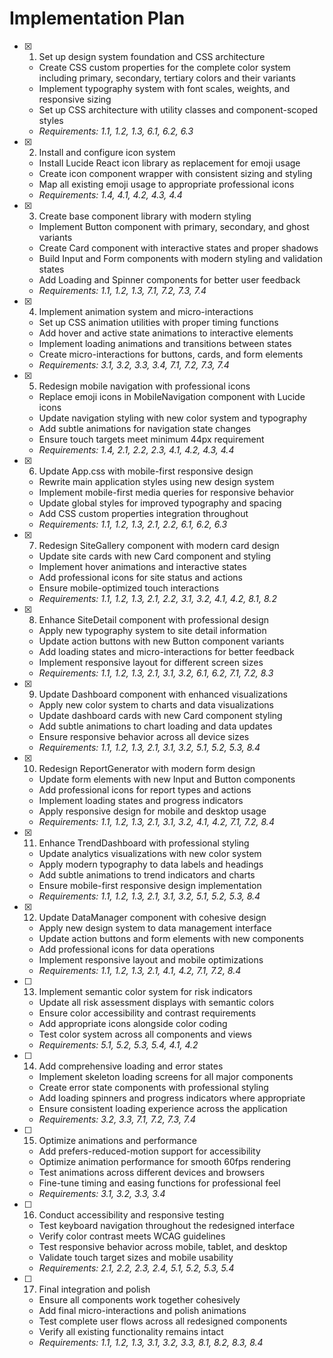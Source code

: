 # Implementation Plan

- [x] 1. Set up design system foundation and CSS architecture





  - Create CSS custom properties for the complete color system including primary, secondary, tertiary colors and their variants
  - Implement typography system with font scales, weights, and responsive sizing
  - Set up CSS architecture with utility classes and component-scoped styles
  - _Requirements: 1.1, 1.2, 1.3, 6.1, 6.2, 6.3_

- [x] 2. Install and configure icon system





  - Install Lucide React icon library as replacement for emoji usage
  - Create icon component wrapper with consistent sizing and styling
  - Map all existing emoji usage to appropriate professional icons
  - _Requirements: 1.4, 4.1, 4.2, 4.3, 4.4_

- [x] 3. Create base component library with modern styling






  - Implement Button component with primary, secondary, and ghost variants
  - Create Card component with interactive states and proper shadows
  - Build Input and Form components with modern styling and validation states
  - Add Loading and Spinner components for better user feedback
  - _Requirements: 1.1, 1.2, 1.3, 7.1, 7.2, 7.3, 7.4_

- [x] 4. Implement animation system and micro-interactions






  - Set up CSS animation utilities with proper timing functions
  - Add hover and active state animations to interactive elements
  - Implement loading animations and transitions between states
  - Create micro-interactions for buttons, cards, and form elements
  - _Requirements: 3.1, 3.2, 3.3, 3.4, 7.1, 7.2, 7.3, 7.4_

- [x] 5. Redesign mobile navigation with professional icons








  - Replace emoji icons in MobileNavigation component with Lucide icons
  - Update navigation styling with new color system and typography
  - Add subtle animations for navigation state changes
  - Ensure touch targets meet minimum 44px requirement
  - _Requirements: 1.4, 2.1, 2.2, 2.3, 4.1, 4.2, 4.3, 4.4_

- [x] 6. Update App.css with mobile-first responsive design





  - Rewrite main application styles using new design system
  - Implement mobile-first media queries for responsive behavior
  - Update global styles for improved typography and spacing
  - Add CSS custom properties integration throughout
  - _Requirements: 1.1, 1.2, 1.3, 2.1, 2.2, 6.1, 6.2, 6.3_

- [x] 7. Redesign SiteGallery component with modern card design





  - Update site cards with new Card component and styling
  - Implement hover animations and interactive states
  - Add professional icons for site status and actions
  - Ensure mobile-optimized touch interactions
  - _Requirements: 1.1, 1.2, 1.3, 2.1, 2.2, 3.1, 3.2, 4.1, 4.2, 8.1, 8.2_

- [x] 8. Enhance SiteDetail component with professional design





  - Apply new typography system to site detail information
  - Update action buttons with new Button component variants
  - Add loading states and micro-interactions for better feedback
  - Implement responsive layout for different screen sizes
  - _Requirements: 1.1, 1.2, 1.3, 2.1, 3.1, 3.2, 6.1, 6.2, 7.1, 7.2, 8.3_

- [x] 9. Update Dashboard component with enhanced visualizations





  - Apply new color system to charts and data visualizations
  - Update dashboard cards with new Card component styling
  - Add subtle animations to chart loading and data updates
  - Ensure responsive behavior across all device sizes
  - _Requirements: 1.1, 1.2, 1.3, 2.1, 3.1, 3.2, 5.1, 5.2, 5.3, 8.4_

- [x] 10. Redesign ReportGenerator with modern form design





  - Update form elements with new Input and Button components
  - Add professional icons for report types and actions
  - Implement loading states and progress indicators
  - Apply responsive design for mobile and desktop usage
  - _Requirements: 1.1, 1.2, 1.3, 2.1, 3.1, 3.2, 4.1, 4.2, 7.1, 7.2, 8.4_

- [x] 11. Enhance TrendDashboard with professional styling





  - Update analytics visualizations with new color system
  - Apply modern typography to data labels and headings
  - Add subtle animations to trend indicators and charts
  - Ensure mobile-first responsive design implementation
  - _Requirements: 1.1, 1.2, 1.3, 2.1, 3.1, 3.2, 5.1, 5.2, 5.3, 8.4_

- [x] 12. Update DataManager component with cohesive design




  - Apply new design system to data management interface
  - Update action buttons and form elements with new components
  - Add professional icons for data operations
  - Implement responsive layout and mobile optimizations
  - _Requirements: 1.1, 1.2, 1.3, 2.1, 4.1, 4.2, 7.1, 7.2, 8.4_

- [ ] 13. Implement semantic color system for risk indicators
  - Update all risk assessment displays with semantic colors
  - Ensure color accessibility and contrast requirements
  - Add appropriate icons alongside color coding
  - Test color system across all components and views
  - _Requirements: 5.1, 5.2, 5.3, 5.4, 4.1, 4.2_

- [ ] 14. Add comprehensive loading and error states
  - Implement skeleton loading screens for all major components
  - Create error state components with professional styling
  - Add loading spinners and progress indicators where appropriate
  - Ensure consistent loading experience across the application
  - _Requirements: 3.2, 3.3, 7.1, 7.2, 7.3, 7.4_

- [ ] 15. Optimize animations and performance
  - Add prefers-reduced-motion support for accessibility
  - Optimize animation performance for smooth 60fps rendering
  - Test animations across different devices and browsers
  - Fine-tune timing and easing functions for professional feel
  - _Requirements: 3.1, 3.2, 3.3, 3.4_

- [ ] 16. Conduct accessibility and responsive testing
  - Test keyboard navigation throughout the redesigned interface
  - Verify color contrast meets WCAG guidelines
  - Test responsive behavior across mobile, tablet, and desktop
  - Validate touch target sizes and mobile usability
  - _Requirements: 2.1, 2.2, 2.3, 2.4, 5.1, 5.2, 5.3, 5.4_

- [ ] 17. Final integration and polish
  - Ensure all components work together cohesively
  - Add final micro-interactions and polish animations
  - Test complete user flows across all redesigned components
  - Verify all existing functionality remains intact
  - _Requirements: 1.1, 1.2, 1.3, 3.1, 3.2, 3.3, 8.1, 8.2, 8.3, 8.4_